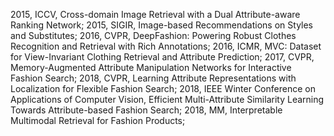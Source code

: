 2015, ICCV, Cross-domain Image Retrieval with a Dual Attribute-aware Ranking Network;
2015, SIGIR, Image-based Recommendations on Styles and Substitutes;
2016, CVPR, DeepFashion: Powering Robust Clothes Recognition and Retrieval with Rich Annotations;
2016, ICMR, MVC: Dataset for View-Invariant Clothing Retrieval and Attribute Prediction;
2017, CVPR, Memory-Augmented Attribute Manipulation Networks for Interactive Fashion Search;
2018, CVPR, Learning Attribute Representations with Localization for Flexible Fashion Search;
2018, IEEE Winter Conference on Applications of Computer Vision, Efficient Multi-Attribute Similarity Learning Towards Attribute-based Fashion Search;
2018, MM, Interpretable Multimodal Retrieval for Fashion Products;
